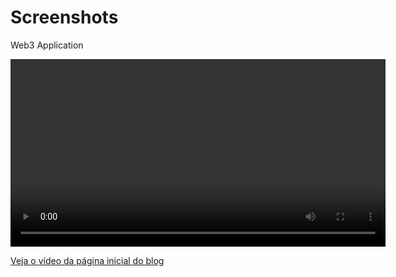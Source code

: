 # Screenshots

Web3 Application

<video width="600" controls>
  <source src="https://github.com/Digital-World-App/Screenshots/blob/cd624f3106b7c8d39ac4e028b1cef3013cd2fe18/socialfi/Blog_home_pag.webm?raw=true" type="video/webm">
  Your browser does not support the video tag.
</video>

[Veja o vídeo da página inicial do blog](https://github.com/Digital-World-App/Screenshots/blob/cd624f3106b7c8d39ac4e028b1cef3013cd2fe18/socialfi/Blog_home_pag.webm?raw=true)
